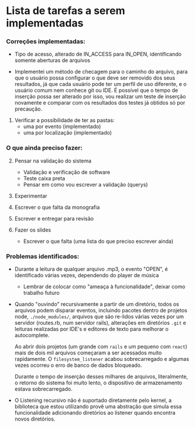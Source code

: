 # Lista de tarefas a serem implementadas

### Correções implementadas:
* Tipo de acesso, alterado de IN\_ACCESS para IN\_OPEN, identificando somente
aberturas de arquivos

* Implementei um método de checagem para o caminho do arquivo, para que o
  usuário possa configurar o que deve ser removido dos seus resultados, já que
  cada usuário pode ter um perfil de uso diferente, e o usuário comum nem
  conhece git ou IDE. É possível que o tempo de inserção possa ser alterado por
  isso, vou realizar um teste de inserção novamente e comparar com os
  resultados dos testes já obtidos só por precaução.

1. Verificar a possibilidade de ter as pastas:
    * uma por evento (implementado)
    * uma por localização (implementado)

### O que ainda preciso fazer:
2. Pensar na validação do sistema
    * Validação e verificação de software
    * Teste caixa preta
    * Pensar em como vou escrever a validação (querys)

3. Experimentar 

4. Escrever o que falta da monografia

5. Escrever e entregar para revisão

6. Fazer os slides
    * Escrever o que falta (uma lista do que preciso escrever ainda)


### Problemas identificados:
* Durante a leitura de qualquer arquivo .mp3, o evento "OPEN", é identificado várias
vezes, dependendo do player de música
    * Lembrar de colocar como "ameaça à funcionalidade", deixar como trabalho futuro

* Quando "ouvindo" recursivamente a partir de um diretório, todos os arquivos
  podem disparar eventos, incluindo pacotes dentro de projetos node,
  `./node_modules/`, arquivos que são re-lidos várias vezes por um servidor
  (routes.rb, num servidor rails), alterações em diretórios `.git` e leituras
  realizadas por IDE's e editores de texto para melhorar o autocomplete.  

  Ao abrir dois projetos (um grande com `rails` e um pequeno com `react`) mais
  de dois mil arquivos começaram a ser acessados muito rapidamente. O
  `filesystem_listener` acabou sobrecarregado e algumas vezes ocorreu o erro de
  banco de dados bloqueado.  

  Durante o tempo de inserção desses milhares de arquivos, literalmente, o
  retorno do sistema foi muito lento, o dispositivo de armazenamento estava sobrecarregado.

* O Listening recursivo não é suportado diretamente pelo kernel, a biblioteca
  que estou utilizando provê uma abstração que simula essa funcionalidade
  adicionando diretórios ao listener quando encontra novos diretórios.
